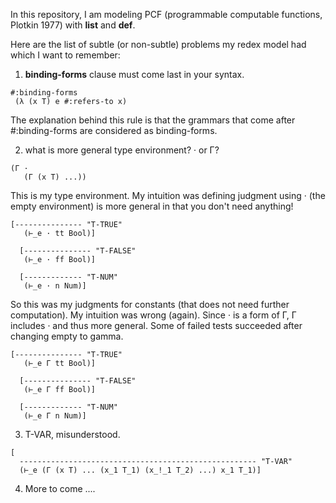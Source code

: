 In this repository, I am modeling PCF (programmable computable functions, Plotkin 1977) with **list** and **def**. 

Here are the list of subtle (or non-subtle) problems my redex model had which I want to remember:

1. **binding-forms** clause must come last in your syntax.

```racket
#:binding-forms             
 (λ (x T) e #:refers-to x)
```
The explanation behind this rule is that the grammars that come after #:binding-forms are considered as binding-forms.

2. what is more general type environment? · or Γ?

```racket
(Γ ·
   (Γ (x T) ...))
```

This is my type environment. My intuition was defining judgment using · (the empty environment) is more general in that you don't need anything!

```racket
[--------------- "T-TRUE"
   (⊢_e · tt Bool)]

  [--------------- "T-FALSE"
   (⊢_e · ff Bool)]

  [------------- "T-NUM"
   (⊢_e · n Num)]
```

So this was my judgments for constants (that does not need further computation). My intuition was wrong (again). Since · is a form of Γ, Γ includes · and thus more general. Some of failed tests succeeded after changing empty to gamma.

```racket
[--------------- "T-TRUE"
   (⊢_e Γ tt Bool)]

  [--------------- "T-FALSE"
   (⊢_e Γ ff Bool)]

  [------------- "T-NUM"
   (⊢_e Γ n Num)]
```

3. T-VAR, misunderstood.

```racket
[
  ----------------------------------------------------- "T-VAR"
  (⊢_e (Γ (x T) ... (x_1 T_1) (x_!_1 T_2) ...) x_1 T_1)]
```

4. More to come ....
